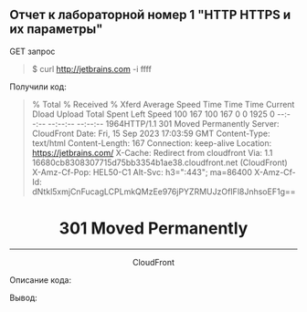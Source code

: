 ## Отчет к лабораторной номер 1 "HTTP HTTPS и их параметры"
GET запрос 
>$ curl http://jetbrains.com -i
  ffff


Получили код: 

>  % Total    % Received % Xferd  Average Speed   Time    Time     Time  Current
                                 Dload  Upload   Total   Spent    Left  Speed
100   167  100   167    0     0   1925      0 --:--:-- --:--:-- --:--:--  1964HTTP/1.1 301 Moved Permanently
Server: CloudFront
Date: Fri, 15 Sep 2023 17:03:59 GMT
Content-Type: text/html
Content-Length: 167
Connection: keep-alive
Location: https://jetbrains.com/
X-Cache: Redirect from cloudfront
Via: 1.1 16680cb8308307715d75bb3354b1ae38.cloudfront.net (CloudFront)
X-Amz-Cf-Pop: HEL50-C1
Alt-Svc: h3=":443"; ma=86400
X-Amz-Cf-Id: dNtkl5xmjCnFucagLCPLmkQMzEe976jPYZRMUJzOfIFl8JnhsoEF1g==

<html>
<head><title>301 Moved Permanently</title></head>
<body>
<center><h1>301 Moved Permanently</h1></center>
<hr><center>CloudFront</center>
</body>
</html>


Описание кода: 

>

Вывод: 




